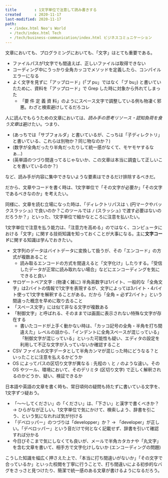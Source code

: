 ```yaml
---
title        : 1文字単位で注意して読み書きする
created      : 2020-11-17
last-modified: 2020-11-17
path:
  - /index.html Neo's World
  - /tech/index.html Tech
  - /tech/business-communication/index.html ビジネスコミュニケーション
---
```


文章においても、プログラミングにおいても、「文字」はとても重要である。

- ファイルパスが1文字でも間違えば、正しいファイルは取得できない
- コーディング中にうっかり全角カッコでメソッドを定義したら、コンパイルエラーになる
- よく文字を見ずに「アッブロード」(「プ pu」ではなく「ブ bu」) と書いていたために、資料を「アップロード」で Grep した時に対象から外れてしまった
  - 「要 件 定 義 資 料」のようにスペース文字で調整している例も物凄く邪悪。わざと検索避けしてるだろコレ

人に読んでもらうための文章においては、*読み手の思考リソース・認知負荷を食う文章*は避けたい。つまり、

- (あっちでは「サブフォルダ」と書いているが、こっちは「子ディレクトリ」と書いている、これらは別物か？同じ物なのか？)
- (数字が全角だったり半角だったりして統一感がなくて、モヤモヤするなぁ…)
- (英単語のつづり間違ってるじゃないか、この文章は本当に調査して正しいことを書いているのか？)

など、読み手が内容に集中できないような要素はできるだけ排除するべきだ。

だから、文章やコードを書く時は、1文字単位で「その文字が必要か」「その文字であるべきなのか」を考えたい。

同様に、文章を読む立場になった時は、「ディレクトリパスは `\` (円マークやバックスラッシュ) で良いのか？このツールでは `/` (スラッシュ) で渡す必要はないのだろうか？」といった、1文字単位で細かなところに注意を払いたい。

1文字単位で注意を払う能力は、「注意力を高める」のではなく、コンピュータにおける「文字」に関する技術知識を知っておくことが大事になる。主に**文字コード**に関する知識は学んでおきたい。

- 文字列のデータはバイトデータに変換して扱うが、その「エンコード」の方式が複数あること
  - 読み取るエンコードの方式を間違えると「文字化け」したりする。「受信したデータが正常に読み取れない場合」などにエンコーディングを気にできると良い
- サロゲートペア文字 : (物凄く雑に) 半角英数字は1バイト、一般的な「全角文字」は2バイトの情報で1文字を表現するが、文字によっては3バイト・4バイト使って1文字を解釈することがある。だから「全角 = 必ず2バイト」という間違った概念を早めに取り去ること
- 「スペース文字」には似て非なる文字が複数ある
- 「制御文字」と呼ばれる、そのままでは画面に表示されない特殊な文字が存在する
  - 書いたコードが上手く動かない時は、「カッコ記号の全角・半角を打ち間違えた」レベルの話から、「インデントに全角スペースが混じっている」「制御文字が混じっている」といった可能性も疑い、エディタの設定を利用して不正な文字が入っていないか確認すること
- CSV ファイルの文字データとして半角カンマが混じった時にどうなる？といったことに注意を払えるかどうか
- OS によってパスの区切り文字が異なる : 先程の `\` と `/` のような違い。その OS やツール、環境において、そのデリミタ (区切り文字) で正しく解釈されるのかどうか、疑い、検証できるか

日本語や英語の文章を書く時も、常日頃何の疑問も持たずに書いている文字を、1文字ずつ疑おう。

- 「〜〜してください」の「ください」は、「下さい」と漢字で書くべきか？ → ひらがなが正しい。1文字単位で気にかけて、検索しよう、辞書を引こう、という気になれれば気が付ける
- 「デベロッパー」のつづりは「developper」か？ → 「developer」が正しい。「デベロッパー」という音だけで何となく記載せず、辞書を引いて確認すれば分かる
- 今日びそこまで気にしなくても良いが、メールで半角カタカナや「丸文字」を含む文章を書いて、相手方で文字化けしないか (エンコーディングの問題)

こうした知識を幅広く押さえた上で、「本当に打ち間違いがないか」「その文字で合っているか」といった校閲を丁寧に行うことで、打ち間違いによる初歩的なバグをさっさと見つけたり、簡潔で統一感のある文章が書けるようになるだろう。

